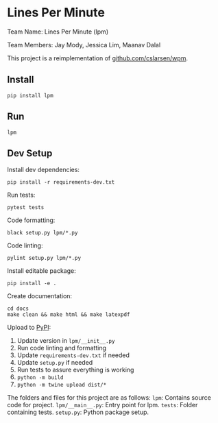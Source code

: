 # Lines Per Minute

Team Name: Lines Per Minute (lpm)

Team Members: Jay Mody, Jessica Lim, Maanav Dalal

This project is a reimplementation of [github.com/cslarsen/wpm](https://github.com/cslarsen/wpm).

## Install
```
pip install lpm
```

## Run
```
lpm
```

## Dev Setup

Install dev dependencies:
```
pip install -r requirements-dev.txt
```

Run tests:
```
pytest tests
```

Code formatting:
```
black setup.py lpm/*.py
```

Code linting:
```
pylint setup.py lpm/*.py
```

Install editable package:
```
pip install -e .
```

Create documentation:
```
cd docs
make clean && make html && make latexpdf
```

Upload to [PyPI](https://pypi.org/project/lpm/0.0.1/):
1. Update version in `lpm/__init__.py`
2. Run code linting and formatting
3. Update `requirements-dev.txt` if needed
4. Update `setup.py` if needed
5. Run tests to assure everything is working
6. `python -m build`
7. `python -m twine upload dist/*`


The folders and files for this project are as follows:
`lpm`: Contains source code for project.
`lpm/__main__.py`: Entry point for lpm.
`tests`: Folder containing tests.
`setup.py`: Python package setup.
